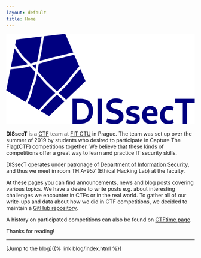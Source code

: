 ```yaml
---
layout: default
title: Home
---
```


<img class="logo" src="/assets/images/logo.png"/>

**DISsecT** is a [CTF](https://medium.com/@DRX_Sicher/ctf-explained-6c7d4417305e) team at [FIT CTU](https://www.fit.cvut.cz/en) in Prague. The team was set up over the summer of 2019 by students who desired to participate in Capture The Flag(CTF) competitions together. We believe that these kinds of competitions offer a great way to learn and practice IT security skills.

DISsecT operates under patronage of [Department of Information Security](https://www.fit.cvut.cz/en/dis), and thus we meet in room TH:A-957 (Ethical Hacking Lab) at the faculty.

At these pages you can find announcements, news and blog posts covering various topics. We have a desire to write posts e.g. about interesting challenges we encounter in CTFs or in the real world. To gather all of our write-ups and data about how we did in CTF competitions, we decided to maintain a [GitHub repository](https://github.com/dissect-ctu/ctfs).

A history on participated competitions can also be found on [CTFtime page](https://ctftime.org/team/80103).

Thanks for reading!

---

<i class="fa fa-pencil"></i> [Jump to the blog]({% link blog/index.html %})
